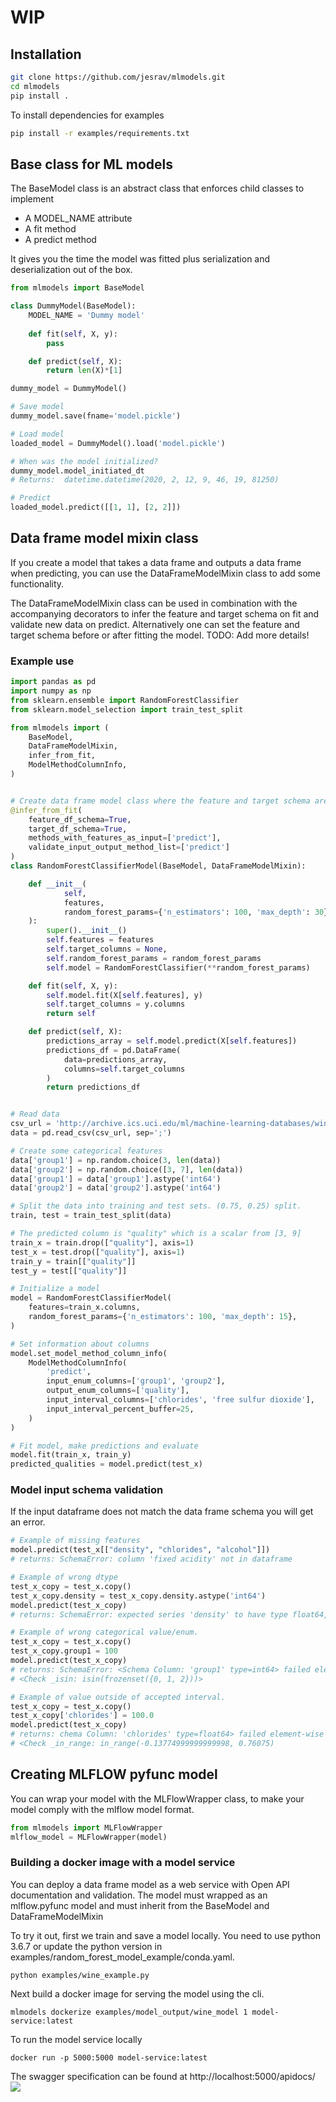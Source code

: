 # WIP

## Installation
```bash
git clone https://github.com/jesrav/mlmodels.git
cd mlmodels
pip install .
```
To install dependencies for examples
```bash
pip install -r examples/requirements.txt
```
## Base class for ML models
The BaseModel class is an abstract class that enforces child classes to implement
- A MODEL_NAME attribute
- A fit method
- A predict method

It gives you the time the model was fitted plus serialization and deserialization out of the box.

```python
from mlmodels import BaseModel

class DummyModel(BaseModel):
    MODEL_NAME = 'Dummy model'
    
    def fit(self, X, y):
        pass

    def predict(self, X):
        return len(X)*[1]

dummy_model = DummyModel()

# Save model
dummy_model.save(fname='model.pickle')

# Load model
loaded_model = DummyModel().load('model.pickle')

# When was the model initialized?
dummy_model.model_initiated_dt
# Returns:  datetime.datetime(2020, 2, 12, 9, 46, 19, 81250)

# Predict
loaded_model.predict([[1, 1], [2, 2]])
```
## Data frame model mixin class
If you create a model that takes a data frame and outputs a data frame when predicting, you can use the DataFrameModelMixin class to add some functionality.

The DataFrameModelMixin class can be used in combination with the accompanying decorators to infer the feature and target schema on fit and validate new data on predict.
Alternatively one can set the feature and target schema before or after fitting the model.
TODO: Add more details!

### Example use
```python
import pandas as pd
import numpy as np
from sklearn.ensemble import RandomForestClassifier
from sklearn.model_selection import train_test_split

from mlmodels import (
    BaseModel,
    DataFrameModelMixin,
    infer_from_fit,
    ModelMethodColumnInfo,
)


# Create data frame model class where the feature and target schema are inferred when the model is fitted.
@infer_from_fit(
    feature_df_schema=True,
    target_df_schema=True,
    methods_with_features_as_input=['predict'],
    validate_input_output_method_list=['predict']
)
class RandomForestClassifierModel(BaseModel, DataFrameModelMixin):

    def __init__(
            self,
            features,
            random_forest_params={'n_estimators': 100, 'max_depth': 30},
    ):
        super().__init__()
        self.features = features
        self.target_columns = None,
        self.random_forest_params = random_forest_params
        self.model = RandomForestClassifier(**random_forest_params)

    def fit(self, X, y):
        self.model.fit(X[self.features], y)
        self.target_columns = y.columns
        return self

    def predict(self, X):
        predictions_array = self.model.predict(X[self.features])
        predictions_df = pd.DataFrame(
            data=predictions_array, 
            columns=self.target_columns
        )
        return predictions_df


# Read data
csv_url = 'http://archive.ics.uci.edu/ml/machine-learning-databases/wine-quality/winequality-red.csv'
data = pd.read_csv(csv_url, sep=';')

# Create some categorical features
data['group1'] = np.random.choice(3, len(data))
data['group2'] = np.random.choice([3, 7], len(data))
data['group1'] = data['group1'].astype('int64')
data['group2'] = data['group2'].astype('int64')

# Split the data into training and test sets. (0.75, 0.25) split.
train, test = train_test_split(data)

# The predicted column is "quality" which is a scalar from [3, 9]
train_x = train.drop(["quality"], axis=1)
test_x = test.drop(["quality"], axis=1)
train_y = train[["quality"]]
test_y = test[["quality"]]

# Initialize a model
model = RandomForestClassifierModel(
    features=train_x.columns,
    random_forest_params={'n_estimators': 100, 'max_depth': 15},
)

# Set information about columns
model.set_model_method_column_info(
    ModelMethodColumnInfo(
        'predict',
        input_enum_columns=['group1', 'group2'],
        output_enum_columns=['quality'],
        input_interval_columns=['chlorides', 'free sulfur dioxide'],
        input_interval_percent_buffer=25,
    )
)

# Fit model, make predictions and evaluate
model.fit(train_x, train_y)
predicted_qualities = model.predict(test_x)
```
### Model input schema validation
If the input dataframe does not match the data frame schema you will get an error.
```python
# Example of missing features
model.predict(test_x[["density", "chlorides", "alcohol"]])
# returns: SchemaError: column 'fixed acidity' not in dataframe

# Example of wrong dtype
test_x_copy = test_x.copy()
test_x_copy.density = test_x_copy.density.astype('int64')
model.predict(test_x_copy)
# returns: SchemaError: expected series 'density' to have type float64, got int64

# Example of wrong categorical value/enum.
test_x_copy = test_x.copy()
test_x_copy.group1 = 100
model.predict(test_x_copy)
# returns: SchemaError: <Schema Column: 'group1' type=int64> failed element-wise validator 0:
# <Check _isin: isin(frozenset({0, 1, 2}))>

# Example of value outside of accepted interval.
test_x_copy = test_x.copy()
test_x_copy['chlorides'] = 100.0
model.predict(test_x_copy)
# returns: chema Column: 'chlorides' type=float64> failed element-wise validator 0:
# <Check _in_range: in_range(-0.13774999999999998, 0.76075)
```

## Creating MLFLOW pyfunc model
You can wrap your model with the MLFlowWrapper class, to make your model comply with the mlflow model format.
```python
from mlmodels import MLFlowWrapper
mlflow_model = MLFlowWrapper(model)
```

### Building a docker image with a model service
You can deploy a data frame model as a web service with Open API documentation and validation.
The model must wrapped as an mlflow.pyfunc model and must inherit from the BaseModel and DataFrameModelMixin

To try it out, first we train and save a model locally. You need to use python 3.6.7 or update the python version in examples/random_forest_model_example/conda.yaml.
```console
python examples/wine_example.py
```
Next build a docker image for serving the model using the cli. 
```console
mlmodels dockerize examples/model_output/wine_model 1 model-service:latest
```
To run the model service locally
```console
docker run -p 5000:5000 model-service:latest
```
The swagger specification can be found at http://localhost:5000/apidocs/
![](docs/swagger_screenshot.jpg)